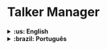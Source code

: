 # Talker Manager

<details>
  <summary markdown="span"><strong>:us: English</strong></summary><br />
  
## :page_with_curl: About

This is the fourth project of the Back-end curriculum developed at Trybe.

In this project I built an application for registering speakers in which it will be possible to register, view, search, edit and delete information

<br />

## 🚀 Installation

<details>
<summary>Installating and running with Docker</summary>
<br />

To run this application you need to have **Git**, **Docker** and **Docker Compose** installed on your computer. Docker Compose needs to be version **1.29** or higher.

### 1 - Clone the repository:

```
git clone git@github.com:apoishi/trybe-talker-manager.git
```

### 2 - Enter the repository folder you just cloned and use docker-compose to create the container:

     cd trybe-talker-manager  

     docker-compose up -d --build

### 3 - Open the `talker_manager` container terminal:

     docker exec -it talker_manager bash

### 4 - In the terminal of the container, install the dependencies:

     npm install

### 5 - Now run the application with the command:

     npm start

</details>
<br />

## :man_technologist: Skills

- Understand the difference between synchronous and asynchronous execution;
- Perform asynchronous operations with callbacks and Promises;
- Read and write files locally with NodeJS;
- Write scripts that create and consume Promises;
- Perform function calls consciously;
- Understand what HTTP is, what an API is and what both have to do with Express;
- Understand the structure of an Express application and how to organize its code;
- Create routes and apply middlewares;
- Write APIs using Node and Express.

<br />

## 🚂 Routes

<details>
   <summary><strong>POST /login</strong></summary>
   </br>
   • If the login was successful, it returns a token to the user.
</details>

<details>
   <summary><strong>GET /talkers</strong></summary>
   </br>
   • Return all speakers from the database.
   </br>
</details>

<details>
   <summary><strong>GET /talkers/search</strong></summary>
   </br>
   • Search a speaker by name.
   </br>
</details>

<details>
   <summary><strong>GET /talkers/:id</strong></summary>
   </br>
   • Search a speaker by id in the database.
   </br>
</details>

<details>
   <summary><strong>POST /talkers</strong></summary>
   </br>
   • Register a new speaker.
   </br>
   • Validate the token.
</details>

<details>
   <summary><strong>PUT /talkers/:id</strong></summary>
   </br>
   • Update a speaker by id in the database.
   </br>
   • Validate the token.
</details>

<details>
   <summary><strong>DELETE /talkers/:id</strong></summary>
    </br>
   • Delete a speaker by id from the database.
   </br>
   • Validate the token.
</details>

<br />

## :hammer_and_wrench: Tools

* Node.js
* Express.js
* Docker
* Javascript

</details>

<details>
  <summary markdown="span"><strong>:brazil: Português</strong></summary><br />
  
## :page_with_curl: Sobre

Esse é o quarto projeto desenvolvido na Trybe do módulo de Back-end.

Neste projeto construí uma aplicação de cadastro de palestrantes em que é possível cadastrar, visualizar, pesquisar, editar e excluir informações. 
<br />

## 🚀 Instalação

<details>
<summary>Instalação e execução com Docker</summary>
<br />

Para rodar está aplicação é necessário ter **Git**, **Docker** e o **Docker Compose** instalados no seu computador. O Docker Compose precisa estar na versão **1.29** ou superior.

### 1 - Clone o repositório:

```
git clone git@github.com:apoishi/trybe-talker-manager.git
```

### 2 - Entre na pasta do repositório que você acabou de clonar e use o docker-compose para subir o container:

    cd trybe-talker-manager   
    docker-compose up -d --build

### 3 - Abra o terminal do container `talker_manager`

    docker exec -it talker_manager bash

### 4 - No terminal do container, instale as dependências:

    npm install

### 5 - Agora execute a aplicação com o comando:

    npm start

</details>
<br />

## :man_technologist: Habilidades

- Entender a diferença entre execução síncrona e assíncrona;
- Realizar operações assíncronas com callbacks e Promises;
- Ler e escrever arquivos localmente com NodeJS;
- Escrever os próprios scripts que criam e consomem Promises;
- Realizar chamadas de funções de forma consciente;
- Entender o que é o HTTP, o que é uma API e o que os dois têm a ver com o Express;
- Entender a estrutura de uma aplicação Express e como organizar seu código;
- Criar rotas e aplicar middlewares;
- Escrever APIs utilizando Node e Express.

<br />

## 🚂 Rotas
  
<details>
  <summary><strong>POST /login</strong></summary>
  </br>
  • Caso o login tenha sido efetuado com sucesso retorna um token para o usuário.
</details>

<details>
  <summary><strong>GET /talkers</strong></summary>
  </br>
  • Retorna todos os palestrantes do banco de dados.
  </br>
</details>

<details>
  <summary><strong>GET /talkers/search</strong></summary>
  </br>
  • Busca o palestrante pelo nome.
  </br>
</details>

<details>
  <summary><strong>GET /talkers/:id</strong></summary>
  </br>
  • Busca o palestrante por id no banco de dados.
  </br>
</details>

<details>
  <summary><strong>POST /talkers</strong></summary>
  </br>
  • Cadastra um novo palestrante.
  </br>
  • Valida o token.
</details>

<details>
  <summary><strong>PUT /talkers/:id</strong></summary>
  </br>
  • Atualiza um palestrante pelo id no banco de dados.
  </br>
  • Valida o token.
</details>

<details>
  <summary><strong>DELETE /talkers/:id</strong></summary>
   </br>
  • Deleta um palestrante por id no banco de dados.
  </br>
  • Valida o token.
</details>

<br />

## :hammer_and_wrench: Ferramentas

* Node.js
* Express.js
* Docker
* Javascript

</details>
